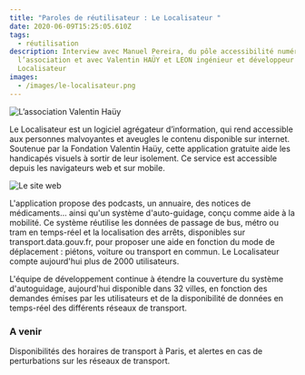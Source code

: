 ```yaml
---
title: "Paroles de réutilisateur : Le Localisateur "
date: 2020-06-09T15:25:05.610Z
tags:
  - réutilisation
description: Interview avec Manuel Pereira, du pôle accessibilité numérique à
  l’association et avec Valentin HAÜY et LEON ingénieur et développeur du
  Localisateur
images:
  - /images/le-localisateur.png
---
```

![](/images/hauy.png "L’association Valentin Haüy")

Le Localisateur est un logiciel agrégateur d’information, qui rend accessible aux personnes malvoyantes et aveugles le contenu disponible sur internet. Soutenue par la Fondation Valentin Haüy, cette application gratuite aide les handicapés visuels à sortir de leur isolement. Ce service est accessible depuis les navigateurs web et sur mobile.

![](/images/le-loc.png "Le site web ")

L'application propose des podcasts, un annuaire, des notices de médicaments... ainsi qu'un système d'auto-guidage, conçu comme aide à la mobilité. Ce système réutilise les données de passage de bus, métro ou tram en temps-réel et la localisation des arrêts, disponibles sur transport.data.gouv.fr, pour proposer une aide en fonction du mode de déplacement : piétons, voiture ou transport en commun. Le Localisateur compte aujourd'hui plus de 2000 utilisateurs. 

L'équipe de développement continue à étendre la couverture du système d'autoguidage, aujourd'hui disponible dans 32 villes, en fonction des demandes émises par les utilisateurs et de la disponibilité de données en temps-réel des différents réseaux de transport.

### A venir

Disponibilités des horaires de transport à Paris, et alertes en cas de perturbations sur les réseaux de transport.